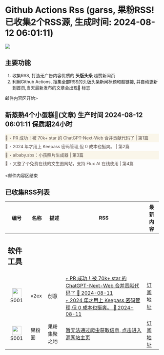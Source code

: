 # Github Actions Rss (garss, 果粉RSS! 已收集2个RSS源, 生成时间: 2024-08-12 06:01:11)

![](https://cdn.jsdelivr.net/gh/xinkeji/garss/_media/ga-rss.png)



## 主要功能
1. 收集RSS, 打造无广告内容优质的 **头版头条** 超赞新闻页
2. 利用Github Actions, 搜集全部RSS的头版头条新闻标题和超链接, 并自动更新到首页,当天最新发布的文章会出现🌈 标志

邮件内容区开始>
<h2>新蒸熟4个小蛋糕🍰(文章) 生产时间 2024-08-12 06:01:11 保质期24小时</h2>

<div style='line-height:3;background-color:#FAF6EA;' ><a href='https://www.v2ex.com/t/1064210#reply1' style="line-height:2;text-decoration:none;display:block;color:#584D49;">🌈 ‣ PR 成功！被 70k+ star 的 ChatGPT-Next-Web 合并贡献代码了 | 第1篇</a></div><div style='line-height:3;' ><a href='https://www.v2ex.com/t/1064195#reply12' style="line-height:2;text-decoration:none;display:block;color:#584D49;">🌈 ‣ 2024 年才用上 Keepass 密码管理,但 0 成本也挺爽。 | 第2篇</a></div><div style='line-height:3;background-color:#FAF6EA;' ><a href='https://www.v2ex.com/t/1064176#reply0' style="line-height:2;text-decoration:none;display:block;color:#584D49;">🌈 ‣ aibaby.sbs：小孩照片生成器 | 第3篇</a></div><div style='line-height:3;' ><a href='https://www.v2ex.com/t/1064123#reply0' style="line-height:2;text-decoration:none;display:block;color:#584D49;">🌈 ‣ 又整了个免费在线的文生图网站，支持 Flux AI 在线使用 | 第4篇</a></div>

<邮件内容区结束

## 已收集RSS列表

| 编号 | 名称 | 描述 | RSS | 最新内容 |
| --- | --- | --- | --- | --- |
| <h2 id="软件工具">软件工具</h2> |  |   |  |  |
| <div id="S001" style="text-align: center;"><img src="https://cdn.jsdelivr.net/gh/zhaoolee/garss/_media/favicon/S001.png" width="30px" style="width:30px;height: auto;"/><br><span>S001</span></div> | v2ex | 创意 | [‣ PR 成功！被 70k+ star 的 ChatGPT-Next-Web 合并贡献代码了 🌈 2024-08-11](https://www.v2ex.com/t/1064210#reply1)<br/>[‣ 2024 年才用上 Keepass 密码管理,但 0 成本也挺爽。 🌈 2024-08-11](https://www.v2ex.com/t/1064195#reply12) | [订阅地址](https://www.v2ex.com/feed/tab/creative.xml) |
| <div id="S001" style="text-align: center;"><img src="https://cdn.jsdelivr.net/gh/zhaoolee/garss/_media/favicon/S001.png" width="30px" style="width:30px;height: auto;"/><br><span>S001</span></div> | 果粉圈 | 果粉集聚之地 | [暂无法通过爬虫获取信息, 点击进入源网站主页](https://g0f.cn) | [订阅地址](https://g0f.cn/rss.xml) |



